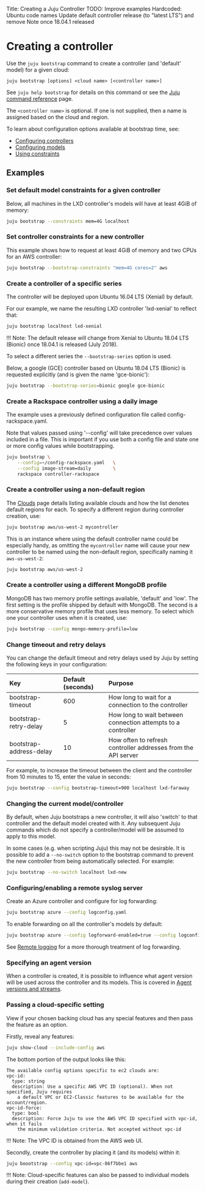 Title: Creating a Juju Controller
TODO:  Improve examples
       Hardcoded: Ubuntu code names
       Update default controller release (to "latest LTS") and remove Note once 18.04.1 released


# Creating a controller

Use the `juju bootstrap` command to create a controller (and 'default' model)
for a given cloud:

`juju bootstrap [options] <cloud name> [<controller name>]`

See `juju help bootstrap` for details on this command or see the
[Juju command reference][commands] page.

The `<controller name>` is optional. If one is not supplied, then a name is
assigned based on the cloud and region.

To learn about configuration options available at bootstrap time, see:

 - [Configuring controllers][controlconfig]
 - [Configuring models][modelconfig]
 - [Using constraints][charms-constraints]

## Examples

### Set default model constraints for a given controller

Below, all machines in the LXD controller's models will have at least 4GiB of
memory:

```bash
juju bootstrap --constraints mem=4G localhost
```

### Set controller constraints for a new controller

This example shows how to request at least 4GiB of memory and two CPUs for an
AWS controller:

```bash
juju bootstrap --bootstrap-constraints "mem=4G cores=2" aws
```

### Create a controller of a specific series

The controller will be deployed upon Ubuntu 16.04 LTS (Xenial) by default.
    
For our example, we name the resulting LXD controller 'lxd-xenial' to reflect
that:

```bash
juju bootstrap localhost lxd-xenial
```

!!! Note:
    The default release will change from Xenial to Ubuntu 18.04 LTS (Bionic)
    once 18.04.1 is released (July 2018).

To select a different series the `--bootstrap-series` option is used.

Below, a google (GCE) controller based on Ubuntu 18.04 LTS (Bionic) is
requested explicitly (and is given the name 'gce-bionic'):

```bash
juju bootstrap --bootstrap-series=bionic google gce-bionic
```

### Create a Rackspace controller using a daily image

The example uses a previously defined configuration file called 
config-rackspace.yaml. 

Note that values passed using '--config' will take precedence
over values included in a file. This is important if you use both a config
file and state one or more config values while bootstrapping.

```bash
juju bootstrap \
	--config=~/config-rackspace.yaml   \
	--config image-stream=daily        \
	rackspace controller-rackspace
```

### Create a controller using a non-default region

The [Clouds][clouds] page details listing available clouds and how the list
denotes default regions for each. To specify a different region during
controller creation, use:

```bash
juju bootstrap aws/us-west-2 mycontroller
```

This is an instance where using the default controller name could be especially
handy, as omitting the `mycontroller` name will cause your new controller to be
named using the non-default region, specifically naming it `aws-us-west-2`:

```bash
juju bootstrap aws/us-west-2
```

### Create a controller using a different MongoDB profile

MongoDB has two memory profile settings available, 'default' and 'low'. The
first setting is the profile shipped by default with MongoDB. The second is a
more conservative memory profile that uses less memory. To select which one
your controller uses when it is created, use:

```bash
juju bootstrap --config mongo-memory-profile=low
```

### Change timeout and retry delays

You can change the default timeout and retry delays used by Juju by setting the
following keys in your configuration:

| Key                        | Default (seconds) | Purpose |
|:---------------------------|:------------------|:---------|
bootstrap-timeout            | 600    | How long to wait for a connection to the controller
bootstrap-retry-delay        | 5      | How long to wait between connection attempts to a controller
bootstrap-address-delay      | 10     | How often to refresh controller addresses from the API server
 
For example, to increase the timeout between the client and the controller
from 10 minutes to 15, enter the value in seconds:

```bash
juju bootstrap --config bootstrap-timeout=900 localhost lxd-faraway
```

### Changing the current model/controller

By default, when Juju bootstraps a new controller, it will also 'switch' to
that controller and the default model created with it. Any subsequent Juju
commands which do not specify a controller/model will be assumed to apply to
this model.

In some cases (e.g. when scripting Juju) this may not be desirable. It is
possible to add a `--no-switch` option to the bootstrap command to prevent the
new controller from being automatically selected. For example:

```bash
juju bootstrap --no-switch localhost lxd-new
```

### Configuring/enabling a remote syslog server

Create an Azure controller and configure for log forwarding:

```bash
juju bootstrap azure --config logconfig.yaml
```

To enable forwarding on all the controller's models by default:

```bash
juju bootstrap azure --config logforward-enabled=true --config logconfig.yaml
```

See [Remote logging][troubleshooting-logs-remote] for a more thorough treatment
of log forwarding.

### Specifying an agent version

When a controller is created, it is possible to influence what agent version
will be used across the controller and its models. This is covered in
[Agent versions and streams][agent-versions-and-streams].

### Passing a cloud-specific setting

View if your chosen backing cloud has any special features and then pass the
feature as an option.

Firstly, reveal any features:

```bash
juju show-cloud --include-config aws
```

The bottom portion of the output looks like this:

```no-highlight
The available config options specific to ec2 clouds are:
vpc-id:
  type: string
  description: Use a specific AWS VPC ID (optional). When not specified, Juju requires
    a default VPC or EC2-Classic features to be available for the account/region.
vpc-id-force:
  type: bool
  description: Force Juju to use the AWS VPC ID specified with vpc-id, when it fails
    the minimum validation criteria. Not accepted without vpc-id
```

!!! Note:
    The VPC ID is obtained from the AWS web UI.

Secondly, create the controller by placing it (and its models) within it:

```bash
juju boootstrap --config vpc-id=vpc-86f7bbe1 aws
```

!!! Note:
    Cloud-specific features can also be passed to individual models during
    their creation (`add-model`).


<!-- LINKS -->

[clouds]: ./clouds.html
[charms-constraints]: ./charms-constraints.html
[commands]: ./commands.html#juju-bootstrap
[controlconfig]: ./controllers-config.html "Configuring Juju controllers"
[modelconfig]: ./models-config.html "Configuring Juju models"
[troubleshooting-logs-remote]: ./troubleshooting-logs-remote.html
[agent-versions-and-streams]: ./models-config.html#agent-versions-and-streams
